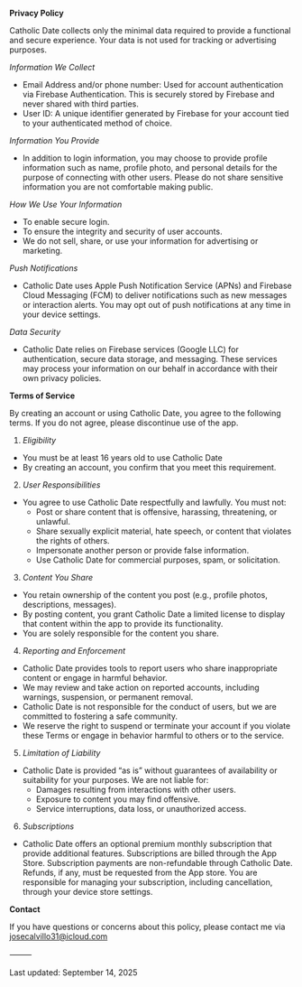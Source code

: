 **Privacy Policy**

Catholic Date collects only the minimal data required to provide a functional and secure experience. Your data is not used for tracking or advertising purposes.

*Information We Collect*

- Email Address and/or phone number: Used for account authentication via Firebase Authentication. This is securely stored by Firebase and never shared with third parties.
- User ID: A unique identifier generated by Firebase for your account tied to your authenticated method of choice.

*Information You Provide*

- In addition to login information, you may choose to provide profile information such as name, profile photo, and personal details for the purpose of connecting with other users. Please do not share sensitive information you are not comfortable making public.

*How We Use Your Information*

- To enable secure login.
- To ensure the integrity and security of user accounts.
- We do not sell, share, or use your information for advertising or marketing.

*Push Notifications*

- Catholic Date uses Apple Push Notification Service (APNs) and Firebase Cloud Messaging (FCM) to deliver notifications such as new messages or interaction alerts. You may opt out of push notifications at any time in your device settings.

*Data Security*

- Catholic Date relies on Firebase services (Google LLC) for authentication, secure data storage, and messaging. These services may process your information on our behalf in accordance with their own privacy policies.

**Terms of Service**

By creating an account or using Catholic Date, you agree to the following terms. If you do not agree, please discontinue use of the app.

1. *Eligibility*
- You must be at least 16 years old to use Catholic Date
- By creating an account, you confirm that you meet this requirement.

2. *User Responsibilities*
- You agree to use Catholic Date respectfully and lawfully. You must not:
  - Post or share content that is offensive, harassing, threatening, or unlawful.
  - Share sexually explicit material, hate speech, or content that violates the rights of others.
  - Impersonate another person or provide false information.
  - Use Catholic Date for commercial purposes, spam, or solicitation.

3. *Content You Share*
- You retain ownership of the content you post (e.g., profile photos, descriptions, messages).
- By posting content, you grant Catholic Date a limited license to display that content within the app to provide its functionality.
- You are solely responsible for the content you share.

4. *Reporting and Enforcement*
- Catholic Date provides tools to report users who share inappropriate content or engage in harmful behavior.
- We may review and take action on reported accounts, including warnings, suspension, or permanent removal.
- Catholic Date is not responsible for the conduct of users, but we are committed to fostering a safe community.
- We reserve the right to suspend or terminate your account if you violate these Terms or engage in behavior harmful to others or to the service.

5. *Limitation of Liability*
- Catholic Date is provided “as is” without guarantees of availability or suitability for your purposes. We are not liable for:
    - Damages resulting from interactions with other users.
    - Exposure to content you may find offensive.
    - Service interruptions, data loss, or unauthorized access.

6. *Subscriptions*
   
- Catholic Date offers an optional premium monthly subscription that provide additional features. Subscriptions are billed through the App Store. Subscription payments are non-refundable through Catholic Date. Refunds, if any, must be requested from the App store. You are responsible for managing your subscription, including cancellation, through your device store settings.


**Contact**

If you have questions or concerns about this policy, please contact me via josecalvillo31@icloud.com

⸻

Last updated: September 14, 2025
